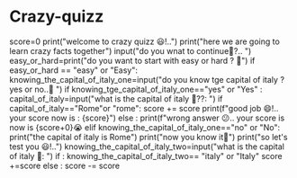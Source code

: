 # Crazy-quizz
score=0
print("welcome to crazy quizz 😃!..")
print("here we are going to learn crazy facts together")
input("do you wnat to continue🧐?.. ")
easy_or_hard=print("do you want to start with easy or hard ? 🫣")
if easy_or_hard == "easy" or "Easy":
    knowing_the_capital_of_italy_one=input("do you know tge capital of italy ? yes or no..👀 ")
    if knowing_tge_capital_of_italy_one=="yes" or "Yes" :
        capital_of_italy=input("what is the capital of italy 🫣??: ")
            if capital_of_italy=="Rome"or "rome":
                score += score
                print(f"good job 😄!.. your score now is : {score}")
            else :
                print(f"wrong answer 😕.. your score is now is {score+0}😭
    elif knowing_the_capital_of_italy_one=="no" or "No":
        print("the capital of italy is Rome")
        print("now you know it🎉")
        print("so let's test you 😃!..")
        knowing_the_capital_of_italy_two=input("what is the capital of italy 🫣: ")
        if : knowing_the_capital_of_italy_two== "italy" or "Italy"
            score +=score
        else :
            score -= score